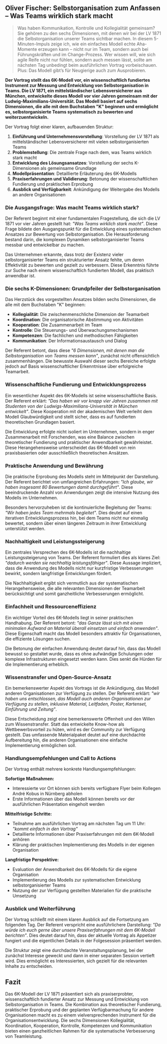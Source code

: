 ## Oliver Fischer: Selbstorganisation zum Anfassen – Was Teams wirklich stark macht

> Was haben Kommunikation, Kontrolle und Kollegialität gemeinsam? Sie gehören zu den sechs Dimensionen, mit denen wir bei der LV 1871 die Selbstorganisation unserer Teams sichtbar machen. In diesem 5-Minuten-Impuls zeige ich, wie ein einfaches Modell echte Aha-Momente erzeugen kann – nicht nur im Team, sondern auch bei Führungskräften und im Change-Prozess. Wer wissen will, wie sich agile Reife nicht nur fühlen, sondern auch messen lässt, sollte am nächsten Tag unbedingt beim ausführlichen Vortrag vorbeischauen. Plus: Das Modell gibt’s für Neugierige auch zum Ausprobieren.

**Der Vortrag stellt das 6K-Modell vor, ein wissenschaftlich fundiertes Instrument zur Messung und Entwicklung von Selbstorganisation in Teams. Die LV 1871, ein mittelständischer Lebensversicherer aus München, entwickelte dieses Modell vor vier Jahren gemeinsam mit der Ludwig-Maximilians-Universität. Das Modell basiert auf sechs Dimensionen, die alle mit dem Buchstaben "K" beginnen und ermöglicht es, selbstorganisierte Teams systematisch zu bewerten und weiterzuentwickeln.**

Der Vortrag folgt einer klaren, aufbauenden Struktur:

1. **Einführung und Unternehmensvorstellung**: Vorstellung der LV 1871 als mittelständischer Lebensversicherer mit vielen selbstorganisierten Teams
2. **Problemstellung**: Die zentrale Frage nach dem, was Teams wirklich stark macht
3. **Entwicklung des Lösungsansatzes**: Vorstellung der sechs K-Dimensionen als gemeinsame Grundlage
4. **Modellpräsentation**: Detaillierte Erläuterung des 6K-Modells
5. **Praxiserfahrungen und Validierung**: Betonung der wissenschaftlichen Fundierung und praktischen Erprobung
6. **Ausblick und Verfügbarkeit**: Ankündigung der Weitergabe des Modells an andere Organisationen

### Die Ausgangsfrage: Was macht Teams wirklich stark?

Der Referent beginnt mit einer fundamentalen Fragestellung, die sich die LV 1871 vor vier Jahren gestellt hat: *"Was Teams wirklich stark macht"*. Diese Frage bildete den Ausgangspunkt für die Entwicklung eines systematischen Ansatzes zur Bewertung von Selbstorganisation. Die Herausforderung bestand darin, die komplexen Dynamiken selbstorganisierter Teams messbar und entwickelbar zu machen.

Das Unternehmen erkannte, dass trotz der Existenz vieler selbstorganisierter Teams ein strukturierter Ansatz fehlte, um deren Effektivität zu bewerten und gezielt zu verbessern. Diese Erkenntnis führte zur Suche nach einem wissenschaftlich fundierten Modell, das praktisch anwendbar ist.

### Die sechs K-Dimensionen: Grundpfeiler der Selbstorganisation

Das Herzstück des vorgestellten Ansatzes bilden sechs Dimensionen, die alle mit dem Buchstaben "K" beginnen:

- **Kollegialität**: Die zwischenmenschliche Dimension der Teamarbeit
- **Koordination**: Die organisatorische Abstimmung von Aktivitäten
- **Kooperation**: Die Zusammenarbeit im Team
- **Kontrolle**: Die Steuerungs- und Überwachungsmechanismen
- **Kompetenzen**: Die fachlichen und methodischen Fähigkeiten
- **Kommunikation**: Der Informationsaustausch und Dialog

Der Referent betont, dass diese *"6 Dimensionen, mit denen man die Selbstorganisation von Teams messen kann"*, zunächst nicht offensichtlich zusammenhängen. Die bewusste Auswahl dieser sechs Bereiche erfolgte jedoch auf Basis wissenschaftlicher Erkenntnisse über erfolgreiche Teamarbeit.

### Wissenschaftliche Fundierung und Entwicklungsprozess

Ein wesentlicher Aspekt des 6K-Modells ist seine wissenschaftliche Basis. Der Referent erklärt: *"Das haben wir vor knapp vier Jahren zusammen mit Studenten von der Ludwigs-Maximilians-Universität in München entwickelt"*. Diese Kooperation mit der akademischen Welt verleiht dem Modell Glaubwürdigkeit und stellt sicher, dass es auf fundierten theoretischen Grundlagen basiert.

Die Entwicklung erfolgte nicht isoliert im Unternehmen, sondern in enger Zusammenarbeit mit Forschenden, was eine Balance zwischen theoretischer Fundierung und praktischer Anwendbarkeit gewährleistet. Diese Herangehensweise unterscheidet das 6K-Modell von rein praxisbasierten oder ausschließlich theoretischen Ansätzen.

### Praktische Anwendung und Bewährung

Die praktische Erprobung des Modells steht im Mittelpunkt der Darstellung. Der Referent berichtet von umfangreichen Erfahrungen: *"Ich glaube, wir haben insgesamt 80 Bewertungen damit durchgeführt"*. Diese beeindruckende Anzahl von Anwendungen zeigt die intensive Nutzung des Modells im Unternehmen.

Besonders hervorzuheben ist die kontinuierliche Begleitung der Teams: *"Wir haben jedes Team mehrmals begleitet"*. Dies deutet auf einen iterativen Entwicklungsprozess hin, bei dem Teams nicht nur einmalig bewertet, sondern über einen längeren Zeitraum in ihrer Entwicklung unterstützt werden.

### Nachhaltigkeit und Leistungssteigerung

Ein zentrales Versprechen des 6K-Modells ist die nachhaltige Leistungssteigerung von Teams. Der Referent formuliert dies als klares Ziel: *"dadurch werden sie nachhaltig leistungsfähiger"*. Diese Aussage impliziert, dass die Anwendung des Modells nicht nur kurzfristige Verbesserungen bewirkt, sondern langfristige Entwicklungen fördert.

Die Nachhaltigkeit ergibt sich vermutlich aus der systematischen Herangehensweise, die alle relevanten Dimensionen der Teamarbeit berücksichtigt und somit ganzheitliche Verbesserungen ermöglicht.

### Einfachheit und Ressourceneffizienz

Ein wichtiger Vorteil des 6K-Modells liegt in seiner praktischen Handhabung. Der Referent betont: *"das Ganze lässt sich mit einem minimalen Aufwand an Material überall einsetzen und einfach anwenden"*. Diese Eigenschaft macht das Modell besonders attraktiv für Organisationen, die effiziente Lösungen suchen.

Die Betonung der einfachen Anwendung deutet darauf hin, dass das Modell bewusst so gestaltet wurde, dass es ohne aufwändige Schulungen oder komplexe Infrastrukturen eingesetzt werden kann. Dies senkt die Hürden für die Implementierung erheblich.

### Wissenstransfer und Open-Source-Ansatz

Ein bemerkenswerter Aspekt des Vortrags ist die Ankündigung, das Modell anderen Organisationen zur Verfügung zu stellen. Der Referent erklärt: *"wir haben uns entschlossen, das Modell auch anderen Organisationen zur Verfügung zu stellen, inklusive Material, Leitfaden, Poster, Kartenset, Einführung und Zeitung"*.

Diese Entscheidung zeigt eine bemerkenswerte Offenheit und den Willen zum Wissenstransfer. Statt das entwickelte Know-how als Wettbewerbsvorteil zu hüten, wird es der Community zur Verfügung gestellt. Das umfassende Materialpaket deutet auf eine durchdachte Aufbereitung hin, die anderen Organisationen eine einfache Implementierung ermöglichen soll.

### Handlungsempfehlungen und Call to Actions

Der Vortrag enthält mehrere konkrete Handlungsempfehlungen:

**Sofortige Maßnahmen:**
- Interessierte vor Ort können sich bereits verfügbare Flyer beim Kollegen André Kobus in Nürnberg abholen
- Erste Informationen über das Modell können bereits vor der ausführlichen Präsentation eingeholt werden

**Mittelfristige Schritte:**
- Teilnahme am ausführlichen Vortrag am nächsten Tag um 11 Uhr: *"kommt einfach in den Vortrag"*
- Detaillierte Informationen über Praxiserfahrungen mit dem 6K-Modell anhören
- Klärung der praktischen Implementierung des Modells in der eigenen Organisation

**Langfristige Perspektive:**
- Evaluation der Anwendbarkeit des 6K-Modells für die eigene Organisation
- Implementierung des Modells zur systematischen Entwicklung selbstorganisierter Teams
- Nutzung der zur Verfügung gestellten Materialien für die praktische Umsetzung

### Ausblick und Weiterführung

Der Vortrag schließt mit einem klaren Ausblick auf die Fortsetzung am folgenden Tag. Der Referent verspricht eine ausführlichere Darstellung: *"Da würde ich euch gerne über unsere Praxiserfahrungen mit dem 6K-Modell berichten"*. Dies deutet darauf hin, dass der aktuelle Vortrag als Appetizer fungiert und die eigentlichen Details in der Folgesession präsentiert werden.

Die Struktur zeigt eine durchdachte Veranstaltungsplanung, bei der zunächst Interesse geweckt und dann in einer separaten Session vertieft wird. Dies ermöglicht es Interessierten, sich gezielt für die relevanten Inhalte zu entscheiden.

## Fazit

Das 6K-Modell der LV 1871 präsentiert sich als praxiserprobter, wissenschaftlich fundierter Ansatz zur Messung und Entwicklung von Selbstorganisation in Teams. Die Kombination aus theoretischer Fundierung, praktischer Erprobung und der geplanten Verfügbarmachung für andere Organisationen macht es zu einem vielversprechenden Instrument für die Organisationsentwicklung. Die sechs Dimensionen Kollegialität, Koordination, Kooperation, Kontrolle, Kompetenzen und Kommunikation bieten einen ganzheitlichen Rahmen für die systematische Verbesserung von Teamleistung.